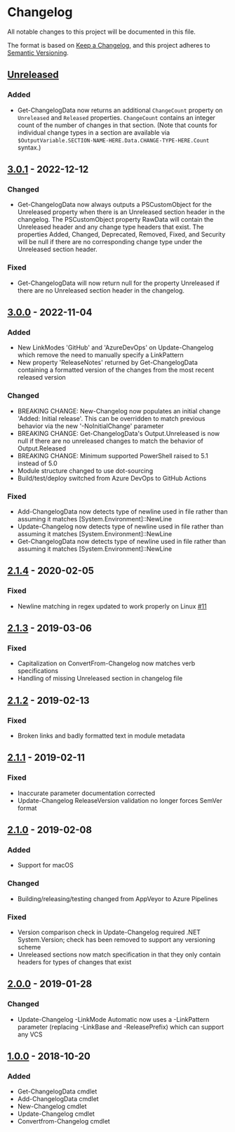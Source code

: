 # Changelog

All notable changes to this project will be documented in this file.

The format is based on [Keep a Changelog](https://keepachangelog.com/en/1.0.0/),
and this project adheres to [Semantic Versioning](https://semver.org/spec/v2.0.0.html).

## [Unreleased]

### Added

- Get-ChangelogData now returns an additional `ChangeCount` property on `Unreleased` and `Released` properties. `ChangeCount` contains an integer count of the number of changes in that section. (Note that counts for individual change types in a section are available via `$OutputVariable.SECTION-NAME-HERE.Data.CHANGE-TYPE-HERE.Count` syntax.)

## [3.0.1] - 2022-12-12

### Changed

- Get-ChangelogData now always outputs a PSCustomObject for the Unreleased property when there is an Unreleased section header in the changelog. The PSCustomObject property RawData will contain the Unreleased header and any change type headers that exist. The properties Added, Changed, Deprecated, Removed, Fixed, and Security will be null if there are no corresponding change type under the Unreleased section header.

### Fixed

- Get-ChangelogData will now return null for the property Unreleased if there are no Unreleased section header in the changelog.

## [3.0.0] - 2022-11-04

### Added

- New LinkModes 'GitHub' and 'AzureDevOps' on Update-Changelog which remove the need to manually specify a LinkPattern
- New property 'ReleaseNotes' returned by Get-ChangelogData containing a formatted version of the changes from the most recent released version

### Changed

- BREAKING CHANGE: New-Changelog now populates an initial change 'Added: Initial release'. This can be overridden to match previous behavior via the new '-NoInitialChange' parameter
- BREAKING CHANGE: Get-ChangelogData's Output.Unreleased is now null if there are no unreleased changes to match the behavior of Output.Released
- BREAKING CHANGE: Minimum supported PowerShell raised to 5.1 instead of 5.0
- Module structure changed to use dot-sourcing
- Build/test/deploy switched from Azure DevOps to GitHub Actions

### Fixed

- Add-ChangelogData now detects type of newline used in file rather than assuming it matches [System.Environment]::NewLine
- Update-Changelog now detects type of newline used in file rather than assuming it matches [System.Environment]::NewLine
- Get-ChangelogData now detects type of newline used in file rather than assuming it matches [System.Environment]::NewLine

## [2.1.4] - 2020-02-05

### Fixed

- Newline matching in regex updated to work properly on Linux [#11](https://github.com/natescherer/ChangelogManagement/issues/11)

## [2.1.3] - 2019-03-06

### Fixed

- Capitalization on ConvertFrom-Changelog now matches verb specifications
- Handling of missing Unreleased section in changelog file

## [2.1.2] - 2019-02-13

### Fixed

- Broken links and badly formatted text in module metadata

## [2.1.1] - 2019-02-11

### Fixed

- Inaccurate parameter documentation corrected
- Update-Changelog ReleaseVersion validation no longer forces SemVer format

## [2.1.0] - 2019-02-08

### Added

- Support for macOS

### Changed

- Building/releasing/testing changed from AppVeyor to Azure Pipelines

### Fixed

- Version comparison check in Update-Changelog required .NET System.Version; check has been removed to support any versioning scheme
- Unreleased sections now match specification in that they only contain headers for types of changes that exist

## [2.0.0] - 2019-01-28

### Changed

- Update-Changelog -LinkMode Automatic now uses a -LinkPattern parameter (replacing -LinkBase and -ReleasePrefix) which can support any VCS

## [1.0.0] - 2018-10-20

### Added

- Get-ChangelogData cmdlet
- Add-ChangelogData cmdlet
- New-Changelog cmdlet
- Update-Changelog cmdlet
- Convertfrom-Changelog cmdlet

[Unreleased]: https://github.com/natescherer/ChangelogManagement/compare/v3.0.1..HEAD
[3.0.1]: https://github.com/natescherer/ChangelogManagement/compare/v3.0.0..v3.0.1
[3.0.0]: https://github.com/natescherer/ChangelogManagement/compare/v2.1.4..v3.0.0
[2.1.4]: /compare/v2.1.3..v2.1.4
[2.1.3]: https://github.com/natescherer/ChangelogManagement/compare/v2.1.2..v2.1.3
[2.1.2]: https://github.com/natescherer/ChangelogManagement/compare/v2.1.1..v2.1.2
[2.1.1]: https://github.com/natescherer/ChangelogManagement/compare/v2.1.0..v2.1.1
[2.1.0]: https://github.com/natescherer/ChangelogManagement/compare/v2.0.0..v2.1.0
[2.0.0]: https://github.com/natescherer/ChangelogManagement/compare/v1.0.0..v2.0.0
[1.0.0]: https://github.com/natescherer/ChangelogManagement/tree/v1.0.0